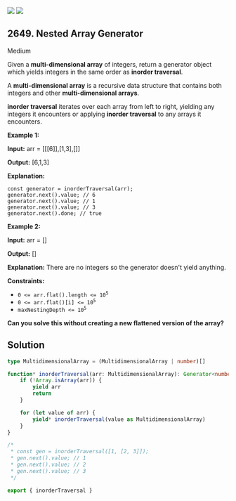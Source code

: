 [![](https://img.shields.io/github/stars/javadev/LeetCode-in-Kotlin?label=Stars&style=flat-square)](https://github.com/javadev/LeetCode-in-Kotlin)
[![](https://img.shields.io/github/forks/javadev/LeetCode-in-Kotlin?label=Fork%20me%20on%20GitHub%20&style=flat-square)](https://github.com/javadev/LeetCode-in-Kotlin/fork)

## 2649\. Nested Array Generator

Medium

Given a **multi-dimensional array** of integers, return a generator object which yields integers in the same order as **inorder traversal**.

A **multi-dimensional array** is a recursive data structure that contains both integers and other **multi-dimensional arrays**.

**inorder traversal** iterates over each array from left to right, yielding any integers it encounters or applying **inorder traversal** to any arrays it encounters.

**Example 1:**

**Input:** arr = \[\[[6]],[1,3],[]]

**Output:** [6,1,3]

**Explanation:** 

    const generator = inorderTraversal(arr); 
    generator.next().value; // 6 
    generator.next().value; // 1 
    generator.next().value; // 3 
    generator.next().done; // true

**Example 2:**

**Input:** arr = []

**Output:** []

**Explanation:** There are no integers so the generator doesn't yield anything.

**Constraints:**

*   <code>0 <= arr.flat().length <= 10<sup>5</sup></code>
*   <code>0 <= arr.flat()[i] <= 10<sup>5</sup></code>
*   <code>maxNestingDepth <= 10<sup>5</sup></code>

**Can you solve this without creating a new flattened version of the array?**

## Solution

```typescript
type MultidimensionalArray = (MultidimensionalArray | number)[]

function* inorderTraversal(arr: MultidimensionalArray): Generator<number, void, unknown> {
    if (!Array.isArray(arr)) {
        yield arr
        return
    }

    for (let value of arr) {
        yield* inorderTraversal(value as MultidimensionalArray)
    }
}

/*
 * const gen = inorderTraversal([1, [2, 3]]);
 * gen.next().value; // 1
 * gen.next().value; // 2
 * gen.next().value; // 3
 */

export { inorderTraversal }
```